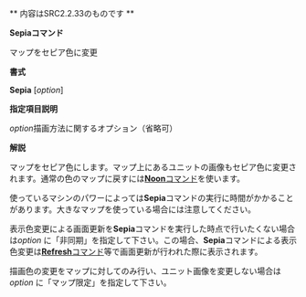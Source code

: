 ** 内容はSRC2.2.33のものです **

**Sepiaコマンド**

マップをセピア色に変更

**書式**

**Sepia** [*option*]

**指定項目説明**

*option*描画方法に関するオプション（省略可）

**解説**

マップをセピア色にします。マップ上にあるユニットの画像もセピア色に変更されます。通常の色のマップに戻すには[**Noon**コマンド](Noonコマンド.md)を使います。

使っているマシンのパワーによっては**Sepia**コマンドの実行に時間がかかることがあります。大きなマップを使っている場合には注意してください。

表示色変更による画面更新を**Sepia**コマンドを実行した時点で行いたくない場合は*option* に「非同期」を指定して下さい。この場合、**Sepia**コマンドによる表示色変更は[**Refresh**コマンド](Refreshコマンド.md)等で画面更新が行われた際に表示されます。

描画色の変更をマップに対してのみ行い、ユニット画像を変更しない場合は*option* に「マップ限定」を指定して下さい。
